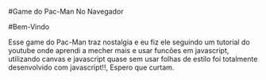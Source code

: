 #Game do Pac-Man No Navegador 

#Bem-Vindo 

<p> Esse game do Pac-Man traz nostalgia e eu fiz ele seguindo um tutorial 
  do youtube onde aprendi a mecher mais e usar funcões em javascript,
  utilizando canvas e javascript quase sem usar folhas de estilo foi totalmente
  desenvolvido com javascript!!, Espero que curtam.</p>
  
